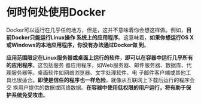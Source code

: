 何时何处使用Docker
===================================================================================
Docker可以运行在几乎任何地方，但是，这并不意味着你会想这样做。例如，**目前Docker只能运行Linux操作
系统上的应用程序**。这意味着，**如果你想运行OS X或Windows的本地应用程序，你没有办法通过Docker做
到**。

**应用范围限定在Linux服务器或桌面上运行的软件，即可以在容器中运行几乎所有的应用程序**。这包括服务
器应用程序，如Web服务器、邮件服务器、数据库、代理服务器等。桌面软件如网络浏览器、文字处理软件、电
子邮件客户端或其他工具也很适合。**即使是信任的程序也一样危险**，就像从互联网上下载后运行的程序会交
换用户提供的数据或网络数据。**在容器中使用低权限的用户运行，将有助于保护系统免受攻击**。



